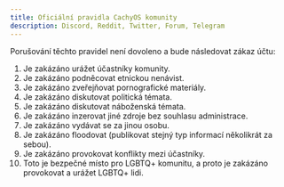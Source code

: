 ```yaml
---
title: Oficiální pravidla CachyOS komunity
description: Discord, Reddit, Twitter, Forum, Telegram
---
```


Porušování těchto pravidel není dovoleno a bude následovat zákaz účtu:

1. Je zakázáno urážet účastníky komunity.
2. Je zakázáno podněcovat etnickou nenávist.
3. Je zakázáno zveřejňovat pornografické materiály.
4. Je zakázáno diskutovat politická témata.
5. Je zakázáno diskutovat náboženská témata.
6. Je zakázáno inzerovat jiné zdroje bez souhlasu administrace.
7. Je zakázáno vydávat se za jinou osobu.
8. Je zakázáno floodovat (publikovat stejný typ informací několikrát za sebou).
9. Je zakázáno provokovat konflikty mezi účastníky.
10. Toto je bezpečné místo pro LGBTQ+ komunitu, a proto je zakázáno provokovat a urážet LGBTQ+ lidi.
